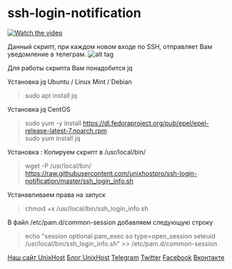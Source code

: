 # ssh-login-notification
[![Watch the video](https://img.youtube.com/vi/a6gkXZ-2pQI/0.jpg)](https://youtu.be/a6gkXZ-2pQI)


Данный скрипт, при каждом новом входе по SSH, отправляет Вам уведомление в телеграм. 
![alt tag](https://github.com/unixhostpro/ssh-login-notification/blob/master/sshlogin.png)

Для работы скрипта Вам понадобится jq 

Установка jq Ubuntu / Linux Mint / Debian
> sudo apt install jq

Установка jq CentOS
> sudo yum -y install https://dl.fedoraproject.org/pub/epel/epel-release-latest-7.noarch.rpm<br />
> sudo yum install jq

Установка :
Копируем скрипт в /usr/local/bin/
> wget -P /usr/local/bin/ https://raw.githubusercontent.com/unixhostpro/ssh-login-notification/master/ssh_login_info.sh

Устанавливаем права на запуск 
> chmod +x /usr/local/bin/ssh_login_info.sh

В файл /etc/pam.d/common-session добавляем следующую строку 
> echo "session optional pam_exec.so type=open_session seteuid /usr/local/bin/ssh_login_info.sh" >> /etc/pam.d/common-session


[Наш сайт UnixHost](https://unixhost.pro/)
[Блог UnixHost](https://blog.unixhost.pro/)
[Telegram](https://t.me/unixhostpro)
[Twitter](https://twitter.com/UnixHostPro)
[Facebook](https://www.facebook.com/unixhost.pro)
[Вконтакте](https://vk.com/unixhost)
